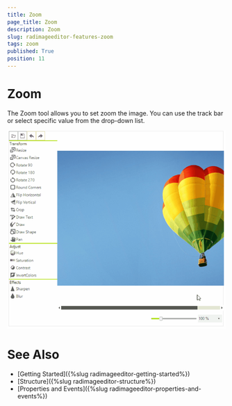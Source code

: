 ```yaml
---
title: Zoom
page_title: Zoom
description: Zoom
slug: radimageeditor-features-zoom
tags: zoom
published: True
position: 11
---
```


# Zoom

The Zoom tool allows you to set zoom the image. You can use the track bar or select specific value from the drop-down list. 

![](images/image-editor-zoom001.gif)

# See Also

* [Getting Started]({%slug radimageeditor-getting-started%})
* [Structure]({%slug radimageeditor-structure%})
* [Properties and Events]({%slug radimageeditor-properties-and-events%})
